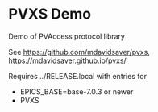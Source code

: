 PVXS Demo
=========

Demo of PVAccess protocol library

See https://github.com/mdavidsaver/pvxs, https://mdavidsaver.github.io/pvxs/

Requires ../RELEASE.local with entries for

 * EPICS_BASE=base-7.0.3 or newer
 * PVXS